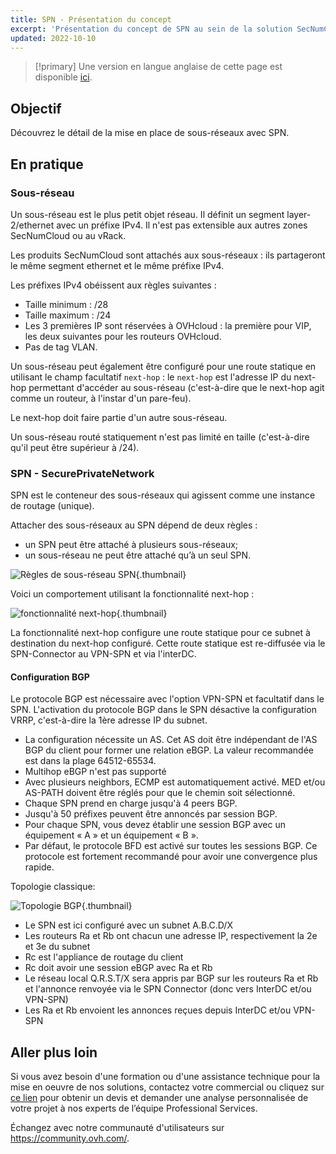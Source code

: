 ```yaml
---
title: SPN - Présentation du concept
excerpt: 'Présentation du concept de SPN au sein de la solution SecNumCloud Connectivity'
updated: 2022-10-10
---
```


> [!primary]
> Une version en langue anglaise de cette page est disponible [ici](snc-connectivity-concepts-spn1.).
>

## Objectif

Découvrez le détail de la mise en place de sous-réseaux avec SPN.

## En pratique

### Sous-réseau

Un sous-réseau est le plus petit objet réseau. Il définit un segment layer-2/ethernet avec un préfixe IPv4. Il n'est pas extensible aux autres zones SecNumCloud ou au vRack.

Les produits SecNumCloud sont attachés aux sous-réseaux : ils partageront le même segment ethernet et le même préfixe IPv4.

Les préfixes IPv4 obéissent aux règles suivantes :

* Taille minimum : /28
* Taille maximum : /24
* Les 3 premières IP sont réservées à OVHcloud : la première pour VIP, les deux suivantes pour les routeurs OVHcloud.
* Pas de tag VLAN.

Un sous-réseau peut également être configuré pour une route statique en utilisant le champ facultatif `next-hop` : le `next-hop` est l'adresse IP du next-hop permettant d'accéder au sous-réseau (c'est-à-dire que le next-hop agit comme un routeur, à l'instar d'un pare-feu). 

Le next-hop doit faire partie d'un autre sous-réseau.

Un sous-réseau routé statiquement n'est pas limité en taille (c'est-à-dire qu'il peut être supérieur à /24).

### SPN - SecurePrivateNetwork

SPN est le conteneur des sous-réseaux qui agissent comme une instance de routage (unique).

Attacher des sous-réseaux au SPN dépend de deux règles :

* un SPN peut être attaché à plusieurs sous-réseaux;
* un sous-réseau ne peut être attaché qu’à un seul SPN.

![Règles de sous-réseau SPN](SNC-SPN-GW-Support.svg){.thumbnail}

Voici un comportement utilisant la fonctionnalité next-hop :

![fonctionnalité next-hop](SNC-SPN-Subnet-NH.svg){.thumbnail}

La fonctionnalité next-hop configure une route statique pour ce subnet à destination du next-hop configuré. Cette route statique est re-diffusée via le SPN-Connector au VPN-SPN et via l'interDC.

#### Configuration BGP

Le protocole BGP est nécessaire avec l'option VPN-SPN et facultatif dans le SPN. L'activation du protocole BGP dans le SPN désactive la configuration VRRP, c'est-à-dire la 1ère adresse IP du subnet.

* La configuration nécessite un AS. Cet AS doit être indépendant de l'AS BGP du client pour former une relation eBGP.
La valeur recommandée est dans la plage 64512-65534.
* Multihop eBGP n'est pas supporté
* Avec plusieurs neighbors, ECMP est automatiquement activé. MED et/ou AS-PATH doivent être réglés pour que le chemin soit sélectionné.
* Chaque SPN prend en charge jusqu'à 4 peers BGP.
* Jusqu'à 50 préfixes peuvent être annoncés par session BGP.
* Pour chaque SPN, vous devez établir une session BGP avec un équipement « A » et un équipement « B ».
* Par défaut, le protocole BFD est activé sur toutes les sessions BGP. Ce protocole est fortement recommandé pour avoir une convergence plus rapide.

Topologie classique:

![Topologie BGP](SNC-SPN-BGP-v0.svg){.thumbnail}

* Le SPN est ici configuré avec un subnet A.B.C.D/X
* Les routeurs Ra et Rb ont chacun une adresse IP, respectivement la 2e et 3e du subnet
* Rc est l'appliance de routage du client
* Rc doit avoir une session eBGP avec Ra et Rb
* Le réseau local Q.R.S.T/X sera appris par BGP sur les routeurs Ra et Rb et l'annonce renvoyée via le SPN Connector (donc vers InterDC et/ou VPN-SPN)
* Les Ra et Rb envoient les annonces reçues depuis InterDC et/ou VPN-SPN

## Aller plus loin

Si vous avez besoin d'une formation ou d'une assistance technique pour la mise en oeuvre de nos solutions, contactez votre commercial ou cliquez sur [ce lien](https://www.ovhcloud.com/fr/professional-services/) pour obtenir un devis et demander une analyse personnalisée de votre projet à nos experts de l’équipe Professional Services. 

Échangez avec notre communauté d'utilisateurs sur <https://community.ovh.com/>.
